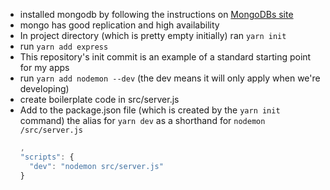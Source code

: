 * installed mongodb by following the instructions on [MongoDBs site](https://docs.mongodb.com/manual/tutorial/install-mongodb-on-ubuntu/)
* mongo has good replication and high availability
* In project directory (which is pretty empty initially) ran `yarn init`
* run `yarn add express`
* This repository's init commit is an example of a standard starting point for my apps
* run `yarn add nodemon --dev` (the dev means it will only apply when we're developing)
* create boilerplate code in src/server.js
* Add to the package.json file (which is created by the `yarn init` command) the alias for `yarn dev` as a shorthand for `nodemon /src/server.js`
  ```javascript
  ,
  "scripts": {
    "dev": "nodemon src/server.js"
  }
  ```
